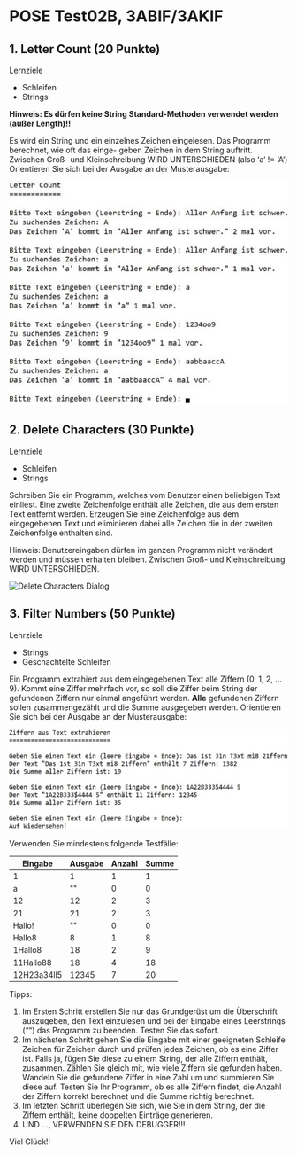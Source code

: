 ﻿# POSE Test02B, 3ABIF/3AKIF

## 1. Letter Count (20 Punkte)

Lernziele

- Schleifen
- Strings
  
**Hinweis: Es dürfen keine String Standard-Methoden verwendet werden (außer Length)!!**

Es wird ein String und ein einzelnes Zeichen eingelesen. Das Programm berechnet, wie oft das einge- geben Zeichen in dem String auftritt. Zwischen Groß- und Kleinschreibung WIRD UNTERSCHIEDEN (also ‘a‘ != ‘A‘) Orientieren Sie sich bei der Ausgabe an der Musterausgabe:  

![Letter Count Dialog](letter_count_dialog.jpeg)

## 2. Delete Characters (30 Punkte)

Lernziele

- Schleifen
- Strings
  
Schreiben Sie ein Programm, welches vom Benutzer einen beliebigen Text einliest. Eine zweite Zeichenfolge enthält alle Zeichen, die aus dem ersten Text entfernt werden. Erzeugen Sie eine Zeichenfolge aus dem eingegebenen Text und eliminieren dabei alle Zeichen die in der zweiten Zeichenfolge enthalten sind.

Hinweis: Benutzereingaben dürfen im ganzen Programm nicht verändert werden und müssen erhalten bleiben. Zwischen Groß- und Kleinschreibung WIRD UNTERSCHIEDEN. 

![Delete Characters Dialog](delete_characters_dialog.png)

## 3. Filter Numbers (50 Punkte)

Lehrziele

- Strings
- Geschachtelte Schleifen

Ein Programm extrahiert aus dem eingegebenen Text alle Ziffern (0, 1, 2, … 9). Kommt eine Ziffer mehrfach vor, so soll die Ziffer beim String der gefundenen Ziffern nur einmal angeführt werden. **Alle** gefundenen Ziffern sollen zusammengezählt und die Summe ausgegeben werden. Orientieren Sie sich bei der Ausgabe an der Musterausgabe:  

![Filtered Numbers Dialog](filtered_numbers_dialog.jpeg)

Verwenden Sie mindestens folgende Testfälle:

|**Eingabe** |**Ausgabe** |**Anzahl** |**Summe** |
| - | - | - | - |
|1 |1 |1 |1 |
|a |"" |0 |0 |
|12 |12 |2 |3 |
|21 |21 |2 |3 |
|Hallo! |"" |0 |0 |
|Hallo8 |8 |1 |8 |
|1Hallo8 |18 |2 |9 |
|11Hallo88 |18 |4 |18 |
|12H23a34ll5 |12345 |7 |20 |

Tipps:  

1) Im Ersten Schritt erstellen Sie nur das Grundgerüst um die Überschrift auszugeben, den Text einzulesen und bei der Eingabe eines Leerstrings (““) das Programm zu beenden. Testen Sie das sofort.
1) Im nächsten Schritt gehen Sie die Eingabe mit einer geeigneten Schleife Zeichen für Zeichen durch und prüfen jedes Zeichen, ob es eine Ziffer ist. Falls ja, fügen Sie diese zu einem String, der alle Ziffern enthält, zusammen. Zählen Sie gleich mit, wie viele Ziffern sie gefunden haben. Wandeln Sie die gefundene Ziffer in eine Zahl um und summieren Sie diese auf. Testen Sie Ihr Programm, ob es alle Ziffern findet, die Anzahl der Ziffern korrekt berechnet und die Summe richtig berechnet.
1) Im letzten Schritt überlegen Sie sich, wie Sie in dem String, der die Ziffern enthält, keine doppelten Einträge generieren.
1) UND …, VERWENDEN SIE DEN DEBUGGER!!!

Viel Glück!!

